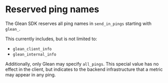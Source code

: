 # Reserved ping names

The Glean SDK reserves all ping names in `send_in_pings` starting with `glean_`.

This currently includes, but is not limited to:

* `glean_client_info`
* `glean_internal_info`

Additionally, only Glean may specify `all_pings`.  This special value has no effect in the client, but indicates to the backend infrastructure that a metric may appear in any ping.
